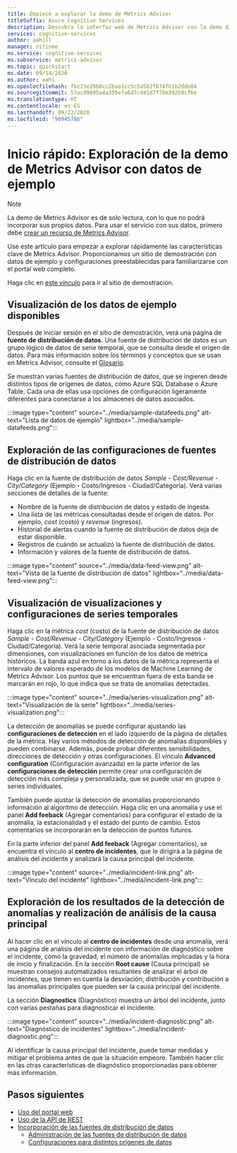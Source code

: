 ```yaml
---
title: Empiece a explorar la demo de Metrics Advisor
titleSuffix: Azure Cognitive Services
description: Descubra la interfaz web de Metrics Advisor con la demo disponible.
services: cognitive-services
author: aahill
manager: nitinme
ms.service: cognitive-services
ms.subservice: metrics-advisor
ms.topic: quickstart
ms.date: 09/14/2020
ms.author: aahi
ms.openlocfilehash: fbc73e20b8cc2baa1cc5c5a5b2f674fb1b2dde84
ms.sourcegitcommit: 53acd9895a4a395efa6d7cd41d7f78e392b9cfbe
ms.translationtype: HT
ms.contentlocale: es-ES
ms.lasthandoff: 09/22/2020
ms.locfileid: "90945786"
---
```

# <a name="quickstart-explore-the-metrics-advisor-demo-with-example-data"></a>Inicio rápido: Exploración de la demo de Metrics Advisor con datos de ejemplo

> [!Note]
> La demo de Metrics Advisor es de solo lectura, con lo que no podrá incorporar sus propios datos. Para usar el servicio con sus datos, primero debe [crear un recurso de Metrics Advisor](web-portal.md).

Use este artículo para empezar a explorar rápidamente las características clave de Metrics Advisor. Proporcionamos un sitio de demostración con datos de ejemplo y configuraciones preestablecidas para familiarizarse con el portal web completo.

Haga clic en [este vínculo](https://aka.ms/MetricsAdvisor/Demo) para ir al sitio de demostración.

## <a name="view-the-available-sample-data"></a>Visualización de los datos de ejemplo disponibles

Después de iniciar sesión en el sitio de demostración, verá una página de **fuente de distribución de datos**. Una fuente de distribución de datos es un grupo lógico de datos de serie temporal, que se consulta desde el origen de datos. Para más información sobre los términos y conceptos que se usan en Metrics Advisor, consulte el [Glosario](../glossary.md). 

Se muestran varias fuentes de distribución de datos, que se ingieren desde distintos tipos de orígenes de datos, como Azure SQL Database o Azure Table. Cada una de ellas usa opciones de configuración ligeramente diferentes para conectarse a los almacenes de datos asociados.

:::image type="content" source="../media/sample-datafeeds.png" alt-text="Lista de datos de ejemplo" lightbox="../media/sample-datafeeds.png":::

## <a name="explore-the-data-feed-configurations"></a>Exploración de las configuraciones de fuentes de distribución de datos

Haga clic en la fuente de distribución de datos *Sample - Cost/Revenue - City/Category* (Ejemplo - Costo/Ingresos - Ciudad/Categoría). Verá varias secciones de detalles de la fuente:

* Nombre de la fuente de distribución de datos y estado de ingesta.
* Una lista de las métricas consultadas desde el origen de datos. Por ejemplo, *cost* (costo) y *revenue* (ingresos). 
* Historial de alertas cuando la fuente de distribución de datos deja de estar disponible. 
* Registros de cuándo se actualizó la fuente de distribución de datos.   
* Información y valores de la fuente de distribución de datos.

:::image type="content" source="../media/data-feed-view.png" alt-text="Vista de la fuente de distribución de datos" lightbox="../media/data-feed-view.png":::


## <a name="view-time-series-visualizations-and-configurations"></a>Visualización de visualizaciones y configuraciones de series temporales

Haga clic en la métrica *cost* (costo) de la fuente de distribución de datos *Sample - Cost/Revenue - City/Category* (Ejemplo - Costo/Ingresos - Ciudad/Categoría). Verá la serie temporal asociada segmentada por dimensiones, con visualizaciones en función de los datos de métrica históricos. La banda azul en torno a los datos de la métrica representa el intervalo de valores esperado de los modelos de Machine Learning de Metrics Advisor. Los puntos que se encuentran fuera de esta banda se marcarán en rojo, lo que indica que se trata de anomalías detectadas. 

:::image type="content" source="../media/series-visualization.png" alt-text="Visualización de la serie" lightbox="../media/series-visualization.png":::

La detección de anomalías se puede configurar ajustando las **configuraciones de detección** en el lado izquierdo de la página de detalles de la métrica. Hay varios métodos de detección de anomalías disponibles y pueden combinarse. Además, puede probar diferentes sensibilidades, direcciones de detección y otras configuraciones. El vínculo **Advanced configuration** (Configuración avanzada) en la parte inferior de las **configuraciones de detección** permite crear una configuración de detección más compleja y personalizada, que se puede usar en grupos o series individuales. 

También puede ajustar la detección de anomalías proporcionando información al algoritmo de detección. Haga clic en una anomalía y use el panel **Add feeback** (Agregar comentarios) para configurar el estado de la anomalía, la estacionalidad y el estado del punto de cambio. Estos comentarios se incorporarán en la detección de puntos futuros.  

En la parte inferior del panel **Add feeback** (Agregar comentarios), se encuentra el vínculo al **centro de incidentes**, que le dirigirá a la página de análisis del incidente y analizará la causa principal del incidente.  

:::image type="content" source="../media/incident-link.png" alt-text="Vínculo del incidente" lightbox="../media/incident-link.png":::

## <a name="explore-anomaly-detection-results-and-perform-root-cause-analysis"></a>Exploración de los resultados de la detección de anomalías y realización de análisis de la causa principal

Al hacer clic en el vínculo al **centro de incidentes** desde una anomalía, verá una página de análisis del incidente con información de diagnóstico sobre el incidente, como la gravedad, el número de anomalías implicadas y la hora de inicio y finalización. En la sección **Root cause** (Causa principal) se muestran consejos automatizados resultantes de analizar el árbol de incidentes, que tienen en cuenta la desviación, distribución y contribución a las anomalías principales que pueden ser la causa principal del incidente.

La sección **Diagnostics** (Diagnóstico) muestra un árbol del incidente, junto con varias pestañas para diagnosticar el incidente.

:::image type="content" source="../media/incident-diagnostic.png" alt-text="Diagnóstico de incidentes" lightbox="../media/incident-diagnostic.png":::

Al identificar la causa principal del incidente, puede tomar medidas y mitigar el problema antes de que la situación empeore. También hacer clic en las otras características de diagnóstico proporcionadas para obtener más información. 

## <a name="next-steps"></a>Pasos siguientes

- [Uso del portal web](web-portal.md)
- [Uso de la API de REST](rest-api.md)
- [Incorporación de las fuentes de distribución de datos](../how-tos/onboard-your-data.md)
    - [Administración de las fuentes de distribución de datos](../how-tos/manage-data-feeds.md)
    - [Configuraciones para distintos orígenes de datos](../data-feeds-from-different-sources.md)
